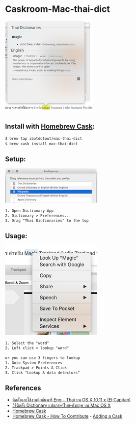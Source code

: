 Caskroom-Mac-thai-dict
============================

![dict-balloon](/dict-balloon.png)

## Install with [Homebrew Cask](https://caskroom.github.io/):

```sh
$ brew tap ibotdotout/mac-thai-dict
$ brew cask install mac-thai-dict
```

## Setup:

![setup dict prefereces](/dict-preferences.png)

```
1. Open Dictionary App
2. Dictionary > Preferences...
3. Drag "Thai Dictionaries" to the top
```

## Usage:

![lookup](/lookup.png)

```
1. Select the "word"
2. Left click > lookup "word"

or you can use 3 fingers to lookup
1. Goto System Preferences
2. Trackpad > Points & Click
3. Click "Lookup & data detectors"
```

## References
* [ติดตั้งและใช้งานดิกชันนารี Eng – Thai บน OS X 10.11.x (El Capitan)](https://www.iphonemod.net/eng-thai-dictionary-osx-el-capitan.html)
* [วิธีติดตั้ง Dictionary แปลภาษาไทย-อังกฤษ บน Mac OS X](http://www.macthai.com/2015/11/05/install-dictionary-th-en-on-mac-osx/)
* [Homebrew Cask](https://caskroom.github.io/)
* [Homebrew Cask - How To Contribute](https://github.com/caskroom/homebrew-cask/blob/master/CONTRIBUTING.md) - [Adding a Cask](https://github.com/caskroom/homebrew-cask/blob/master/doc/development/adding_a_cask.md)
